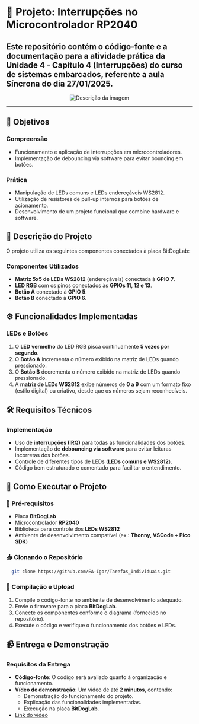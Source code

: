 # 📡 Projeto: Interrupções no Microcontrolador RP2040

Este repositório contém o código-fonte e a documentação para a atividade prática da Unidade 4 - Capítulo 4 (Interrupções) do curso de sistemas embarcados, referente a aula Síncrona do dia 27/01/2025.
---

<div align="center">
  <img src="[https://github.com/user-attachments/assets/f60302d4-a989-43ed-bc72-693ee507aac9](https://github.com/user-attachments/assets/a01ead39-8c4c-4efe-804c-79700c946baa)" alt="Descrição da imagem">
</div>

---
## 🎯 Objetivos

### Compreensão
- Funcionamento e aplicação de interrupções em microcontroladores.
- Implementação de debouncing via software para evitar bouncing em botões.

### Prática
- Manipulação de LEDs comuns e LEDs endereçáveis WS2812.
- Utilização de resistores de pull-up internos para botões de acionamento.
- Desenvolvimento de um projeto funcional que combine hardware e software.

## 📝 Descrição do Projeto

O projeto utiliza os seguintes componentes conectados à placa BitDogLab:

### Componentes Utilizados
- **Matriz 5x5 de LEDs WS2812** (endereçáveis) conectada à **GPIO 7**.
- **LED RGB** com os pinos conectados às **GPIOs 11, 12 e 13**.
- **Botão A** conectado à **GPIO 5**.
- **Botão B** conectado à **GPIO 6**.

## ⚙️ Funcionalidades Implementadas

### LEDs e Botões
1. O **LED vermelho** do LED RGB pisca continuamente **5 vezes por segundo**.
2. O **Botão A** incrementa o número exibido na matriz de LEDs quando pressionado.
3. O **Botão B** decrementa o número exibido na matriz de LEDs quando pressionado.
4. A **matriz de LEDs WS2812** exibe números de **0 a 9** com um formato fixo (estilo digital) ou criativo, desde que os números sejam reconhecíveis.

## 🛠️ Requisitos Técnicos

### Implementação
- Uso de **interrupções (IRQ)** para todas as funcionalidades dos botões.
- Implementação de **debouncing via software** para evitar leituras incorretas dos botões.
- Controle de diferentes tipos de LEDs (**LEDs comuns e WS2812**).
- Código bem estruturado e comentado para facilitar o entendimento.

## 🚀 Como Executar o Projeto

### 📌 Pré-requisitos
- Placa **BitDogLab**
- Microcontrolador **RP2040**
- Biblioteca para controle dos **LEDs WS2812**
- Ambiente de desenvolvimento compatível (ex.: **Thonny, VSCode + Pico SDK**)

### 📥 Clonando o Repositório
```bash
  git clone https://github.com/EA-Igor/Tarefas_Individuais.git
```

### 🔧 Compilação e Upload
1. Compile o código-fonte no ambiente de desenvolvimento adequado.
2. Envie o firmware para a placa **BitDogLab**.
3. Conecte os componentes conforme o diagrama (fornecido no repositório).
4. Execute o código e verifique o funcionamento dos botões e LEDs.

## 📹 Entrega e Demonstração

### Requisitos da Entrega
- **Código-fonte**: O código será avaliado quanto à organização e funcionamento.
- **Vídeo de demonstração**: Um vídeo de até **2 minutos**, contendo:
  - Demonstração do funcionamento do projeto.
  - Explicação das funcionalidades implementadas.
  - Execução na placa **BitDogLab**.
- [Link do video](https://youtu.be/z9qfMr6r9OU)
